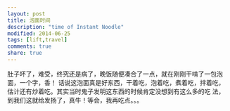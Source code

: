 ```yaml
---
layout: post
title: 泡面时间
description: "time of Instant Noodle"
modified: 2014-06-25
tags: [lift,travel]
comments: true
share: true
---
```

肚子坏了，难受，终究还是病了，晚饭随便凑合了一点，就在刚刚干啃了一包泡面，一个字，香！
话说这泡面真是好东西，干着吃，泡着吃，煮着吃，拌着吃，估计还有炒着吃。其实当时鬼子发明这东西的时候肯定没想到有这么多的吃   法，到我们这就给发扬了，真牛！等会，我再吃点。。。
